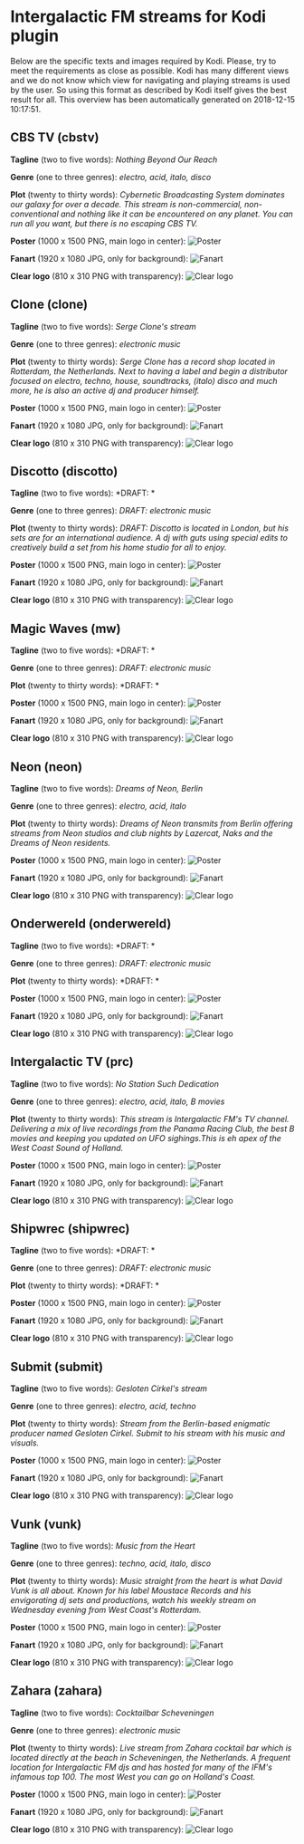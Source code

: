 # Intergalactic FM streams for Kodi plugin

Below are the specific texts and images required by Kodi. Please, try to meet the requirements as close as possible. Kodi has many different views and we do not know which view for navigating and playing streams is used by the user. So using this format as described by Kodi itself gives the best result for all. This overview has been automatically generated on 2018-12-15 10:17:51.

## CBS TV (cbstv)

**Tagline** (two to five words): *Nothing Beyond Our Reach*

**Genre** (one to three genres): *electro, acid, italo, disco*

**Plot** (twenty to thirty words): *Cybernetic Broadcasting System dominates our galaxy for over a decade. This stream is non-commercial, non-conventional and nothing like it can be encountered on any planet. You can run all you want, but there is no escaping CBS TV.*

**Poster** (1000 x 1500 PNG, main logo in center):
![Poster](../plugin.video.intergalacticfm/resources/cbstv-poster.png "Poster")

**Fanart** (1920 x 1080 JPG, only for background):
![Fanart](https://github.com/intergalacticfm/plugin.video.intergalacticfm/blob/master/resources/cbstv-fanart.jpg "Fanart")

**Clear logo** (810 x 310 PNG with transparency):
![Clear logo](clearlogo-examples/cbstv-clearlogo.png "Fanart")

## Clone (clone)

**Tagline** (two to five words): *Serge Clone's stream*

**Genre** (one to three genres): *electronic music*

**Plot** (twenty to thirty words): *Serge Clone has a record shop located in Rotterdam, the Netherlands. Next to having a label and begin a distributor focused on electro, techno, house, soundtracks, (italo) disco and much more, he is also an active dj and producer himself.*

**Poster** (1000 x 1500 PNG, main logo in center):
![Poster](../plugin.video.intergalacticfm/resources/clone-poster.png "Poster")

**Fanart** (1920 x 1080 JPG, only for background):
![Fanart](https://github.com/intergalacticfm/plugin.video.intergalacticfm/blob/master/resources/clone-fanart.jpg "Fanart")

**Clear logo** (810 x 310 PNG with transparency):
![Clear logo](clearlogo-examples/clone-clearlogo.png "Fanart")

## Discotto (discotto)

**Tagline** (two to five words): *DRAFT: *

**Genre** (one to three genres): *DRAFT: electronic music*

**Plot** (twenty to thirty words): *DRAFT: Discotto is located in London, but his sets are for an international audience. A dj with guts using special edits to creatively build a set from his home studio for all to enjoy.*

**Poster** (1000 x 1500 PNG, main logo in center):
![Poster](../plugin.video.intergalacticfm/resources/discotto-poster.png "Poster")

**Fanart** (1920 x 1080 JPG, only for background):
![Fanart](https://github.com/intergalacticfm/plugin.video.intergalacticfm/blob/master/resources/discotto-fanart.jpg "Fanart")

**Clear logo** (810 x 310 PNG with transparency):
![Clear logo](clearlogo-examples/discotto-clearlogo.png "Fanart")

## Magic Waves (mw)

**Tagline** (two to five words): *DRAFT: *

**Genre** (one to three genres): *DRAFT: electronic music*

**Plot** (twenty to thirty words): *DRAFT: *

**Poster** (1000 x 1500 PNG, main logo in center):
![Poster](../plugin.video.intergalacticfm/resources/mw-poster.png "Poster")

**Fanart** (1920 x 1080 JPG, only for background):
![Fanart](https://github.com/intergalacticfm/plugin.video.intergalacticfm/blob/master/resources/mw-fanart.jpg "Fanart")

**Clear logo** (810 x 310 PNG with transparency):
![Clear logo](clearlogo-examples/mw-clearlogo.png "Fanart")

## Neon (neon)

**Tagline** (two to five words): *Dreams of Neon, Berlin*

**Genre** (one to three genres): *electro, acid, italo*

**Plot** (twenty to thirty words): *Dreams of Neon transmits from Berlin offering streams from Neon studios and club nights by Lazercat, Naks and the Dreams of Neon residents.*

**Poster** (1000 x 1500 PNG, main logo in center):
![Poster](../plugin.video.intergalacticfm/resources/neon-poster.png "Poster")

**Fanart** (1920 x 1080 JPG, only for background):
![Fanart](https://github.com/intergalacticfm/plugin.video.intergalacticfm/blob/master/resources/neon-fanart.jpg "Fanart")

**Clear logo** (810 x 310 PNG with transparency):
![Clear logo](clearlogo-examples/neon-clearlogo.png "Fanart")

## Onderwereld (onderwereld)

**Tagline** (two to five words): *DRAFT: *

**Genre** (one to three genres): *DRAFT: electronic music*

**Plot** (twenty to thirty words): *DRAFT: *

**Poster** (1000 x 1500 PNG, main logo in center):
![Poster](../plugin.video.intergalacticfm/resources/onderwereld-poster.png "Poster")

**Fanart** (1920 x 1080 JPG, only for background):
![Fanart](https://github.com/intergalacticfm/plugin.video.intergalacticfm/blob/master/resources/onderwereld-fanart.jpg "Fanart")

**Clear logo** (810 x 310 PNG with transparency):
![Clear logo](clearlogo-examples/onderwereld-clearlogo.png "Fanart")

## Intergalactic TV (prc)

**Tagline** (two to five words): *No Station Such Dedication*

**Genre** (one to three genres): *electro, acid, italo, B movies*

**Plot** (twenty to thirty words): *This stream is Intergalactic FM's TV channel. Delivering a mix of live recordings from the Panama Racing Club, the best B movies and keeping you updated on UFO sighings.This is eh apex of the West Coast Sound of Holland.*

**Poster** (1000 x 1500 PNG, main logo in center):
![Poster](../plugin.video.intergalacticfm/resources/prc-poster.png "Poster")

**Fanart** (1920 x 1080 JPG, only for background):
![Fanart](https://github.com/intergalacticfm/plugin.video.intergalacticfm/blob/master/resources/prc-fanart.jpg "Fanart")

**Clear logo** (810 x 310 PNG with transparency):
![Clear logo](clearlogo-examples/prc-clearlogo.png "Fanart")

## Shipwrec (shipwrec)

**Tagline** (two to five words): *DRAFT: *

**Genre** (one to three genres): *DRAFT: electronic music*

**Plot** (twenty to thirty words): *DRAFT: *

**Poster** (1000 x 1500 PNG, main logo in center):
![Poster](../plugin.video.intergalacticfm/resources/shipwrec-poster.png "Poster")

**Fanart** (1920 x 1080 JPG, only for background):
![Fanart](https://github.com/intergalacticfm/plugin.video.intergalacticfm/blob/master/resources/shipwrec-fanart.jpg "Fanart")

**Clear logo** (810 x 310 PNG with transparency):
![Clear logo](clearlogo-examples/shipwrec-clearlogo.png "Fanart")

## Submit (submit)

**Tagline** (two to five words): *Gesloten Cirkel's stream*

**Genre** (one to three genres): *electro, acid, techno*

**Plot** (twenty to thirty words): *Stream from the Berlin-based enigmatic producer named Gesloten Cirkel. Submit to his stream with his music and visuals.*

**Poster** (1000 x 1500 PNG, main logo in center):
![Poster](../plugin.video.intergalacticfm/resources/submit-poster.png "Poster")

**Fanart** (1920 x 1080 JPG, only for background):
![Fanart](https://github.com/intergalacticfm/plugin.video.intergalacticfm/blob/master/resources/submit-fanart.jpg "Fanart")

**Clear logo** (810 x 310 PNG with transparency):
![Clear logo](clearlogo-examples/submit-clearlogo.png "Fanart")

## Vunk (vunk)

**Tagline** (two to five words): *Music from the Heart*

**Genre** (one to three genres): *techno, acid, italo, disco*

**Plot** (twenty to thirty words): *Music straight from the heart is what David Vunk is all about. Known for his label Moustace Records and his envigorating dj sets and productions, watch his weekly stream on Wednesday evening from West Coast's Rotterdam.*

**Poster** (1000 x 1500 PNG, main logo in center):
![Poster](../plugin.video.intergalacticfm/resources/vunk-poster.png "Poster")

**Fanart** (1920 x 1080 JPG, only for background):
![Fanart](https://github.com/intergalacticfm/plugin.video.intergalacticfm/blob/master/resources/vunk-fanart.jpg "Fanart")

**Clear logo** (810 x 310 PNG with transparency):
![Clear logo](clearlogo-examples/vunk-clearlogo.png "Fanart")

## Zahara (zahara)

**Tagline** (two to five words): *Cocktailbar Scheveningen*

**Genre** (one to three genres): *electronic music*

**Plot** (twenty to thirty words): *Live stream from Zahara cocktail bar which is located directly at the beach in Scheveningen, the Netherlands. A frequent location for Intergalactic FM djs and has hosted for many of the IFM's infamous top 100. The most West you can go on Holland's Coast.*

**Poster** (1000 x 1500 PNG, main logo in center):
![Poster](../plugin.video.intergalacticfm/resources/zahara-poster.png "Poster")

**Fanart** (1920 x 1080 JPG, only for background):
![Fanart](https://github.com/intergalacticfm/plugin.video.intergalacticfm/blob/master/resources/zahara-fanart.jpg "Fanart")

**Clear logo** (810 x 310 PNG with transparency):
![Clear logo](clearlogo-examples/zahara-clearlogo.png "Fanart")

